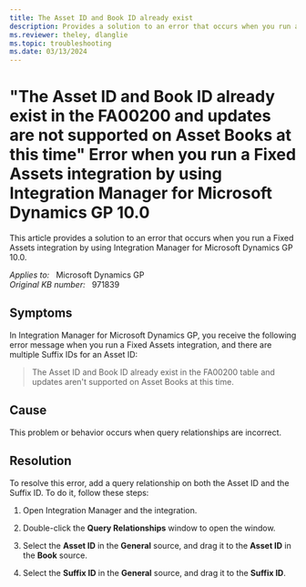 ```yaml
---
title: The Asset ID and Book ID already exist
description: Provides a solution to an error that occurs when you run a Fixed Assets integration by using Integration Manager for Microsoft Dynamics GP 10.0.
ms.reviewer: theley, dlanglie
ms.topic: troubleshooting
ms.date: 03/13/2024
---
```

# "The Asset ID and Book ID already exist in the FA00200 and updates are not supported on Asset Books at this time" Error when you run a Fixed Assets integration by using Integration Manager for Microsoft Dynamics GP 10.0

This article provides a solution to an error that occurs when you run a Fixed Assets integration by using Integration Manager for Microsoft Dynamics GP 10.0.

_Applies to:_ &nbsp; Microsoft Dynamics GP  
_Original KB number:_ &nbsp; 971839

## Symptoms

In Integration Manager for Microsoft Dynamics GP, you receive the following error message when you run a Fixed Assets integration, and there are multiple Suffix IDs for an Asset ID:
> The Asset ID and Book ID already exist in the FA00200 table and updates aren't supported on Asset Books at this time.

## Cause

This problem or behavior occurs when query relationships are incorrect.

## Resolution

To resolve this error, add a query relationship on both the Asset ID and the Suffix ID. To do it, follow these steps:

1. Open Integration Manager and the integration.

2. Double-click the **Query Relationships** window to open the window.

3. Select the **Asset ID** in the **General** source, and drag it to the **Asset ID** in the **Book** source.

4. Select the **Suffix ID** in the **General** source, and drag it to the **Suffix ID**.
